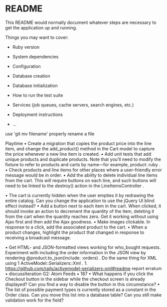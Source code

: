 # README

This README would normally document whatever steps are necessary to get the
application up and running.

Things you may want to cover:

* Ruby version

* System dependencies

* Configuration

* Database creation

* Database initialization

* How to run the test suite

* Services (job queues, cache servers, search engines, etc.)

* Deployment instructions

* ...


use 'git mv filename' properly rename a file

Playtime
• Create a migration that copies the product price into the line item, and
change the add_product() method in the Cart model to capture the price
whenever a new line item is created.
• Add unit tests that add unique products and duplicate products. Note
that you’ll need to modify the fixture to refer to products and carts by
name—for example, product: ruby .
• Check products and line items for other places where a user-friendly error
message would be in order.
• Add the ability to delete individual line items from the cart. This will
require buttons on each line, and such buttons will need to be linked to
the destroy() action in the LineItemsController .


• The cart is currently hidden when the user empties it by redrawing the
entire catalog. Can you change the application to use the jQuery UI blind
effect instead?
• Add a button next to each item in the cart. When clicked, it should invoke
an action to decrement the quantity of the item, deleting it from the cart
when the quantity reaches zero. Get it working without using Ajax first
and then add the Ajax goodness.
• Make images clickable. In response to a click, add the associated product
to the cart.
• When a product changes, highlight the product that changed in response
to receiving a broadcast message.

• Get HTML- and JSON-formatted views working for who_bought requests.
Experiment with including the order information in the JSON view by
rendering @product.to_json(include: :orders) . Do the same thing for XML using
1
ActiveModel::Serializers::Xml .
1.
https://github.com/rails/activemodel-serializers-xml#readme
report erratum • discussIteration G2: Atom Feeds
• 187
• What happens if you click the Checkout button in the sidebar while the
checkout screen is already displayed? Can you find a way to disable the
button in this circumstance?
• The list of possible payment types is currently stored as a constant in the
Order class. Can you move this list into a database table? Can you still
make validation work for the field?